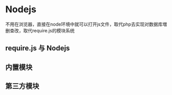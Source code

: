 # Nodejs
不用在浏览器，直接在node环境中就可以打开js文件，取代php去实现对数据库増删查改，取代require.js的模块系统

## require.js 与 Nodejs

## 内置模块

## 第三方模块
